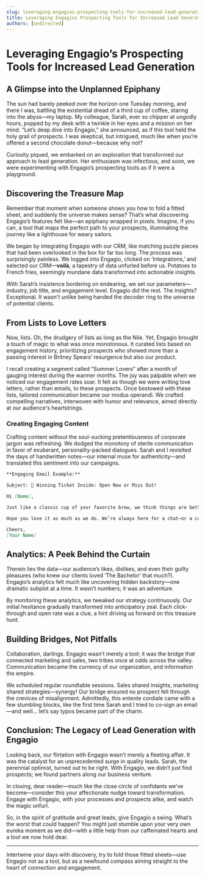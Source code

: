 ```yaml
---
slug: leveraging-engagios-prospecting-tools-for-increased-lead-generation
title: Leveraging Engagios Prospecting Tools for Increased Lead Generation
authors: [undirected]
---
```



# Leveraging Engagio’s Prospecting Tools for Increased Lead Generation

## A Glimpse into the Unplanned Epiphany

The sun had barely peeked over the horizon one Tuesday morning, and there I was, battling the existential dread of a third cup of coffee, staring into the abyss—my laptop. My colleague, Sarah, ever so chipper at ungodly hours, popped by my desk with a twinkle in her eyes and a mission on her mind. “Let’s deep dive into Engagio,” she announced, as if this tool held the holy grail of prospects. I was skeptical, but intrigued, much like when you’re offered a second chocolate donut—because why not?

Curiosity piqued, we embarked on an exploration that transformed our approach to lead generation. Her enthusiasm was infectious, and soon, we were experimenting with Engagio’s prospecting tools as if it were a playground.

## Discovering the Treasure Map

Remember that moment when someone shows you how to fold a fitted sheet, and suddenly the universe makes sense? That’s what discovering Engagio’s features felt like—an epiphany wrapped in pixels. Imagine, if you can, a tool that maps the perfect path to your prospects, illuminating the journey like a lighthouse for weary sailors.

We began by integrating Engagio with our CRM, like matching puzzle pieces that had been overlooked in the box for far too long. The process was surprisingly painless. We logged into Engagio, clicked on ‘Integrations,’ and selected our CRM—**voilà**, a tapestry of data unfurled before us. Potatoes to French fries, seemingly mundane data transformed into actionable insights.

With Sarah’s insistence bordering on endearing, we set our parameters—industry, job title, and engagement level. Engagio did the rest. The insights? Exceptional. It wasn't unlike being handed the decoder ring to the universe of potential clients.

## From Lists to Love Letters

Now, lists. Oh, the drudgery of lists as long as the Nile. Yet, Engagio brought a touch of magic to what was once monotonous. It curated lists based on engagement history, prioritizing prospects who showed more than a passing interest in Britney Spears’ resurgence but also our product.

I recall creating a segment called “Summer Lovers” after a month of gauging interest during the warmer months. The joy was palpable when we noticed our engagement rates soar. It felt as though we were writing love letters, rather than emails, to these prospects. Once bestowed with these lists, tailored communication became our modus operandi. We crafted compelling narratives, interwoven with humor and relevance, aimed directly at our audience's heartstrings.

### Creating Engaging Content

Crafting content without the soul-sucking pretentiousness of corporate jargon was refreshing. We dodged the monotony of sterile communication in favor of exuberant, personality-packed dialogues. Sarah and I revisited the days of handwritten notes—our internal muse for authenticity—and translated this sentiment into our campaigns.

```markdown
**Engaging Email Example:**

Subject: 🌟 Winning Ticket Inside: Open Now or Miss Out!

Hi [Name],

Just like a classic cup of your favorite brew, we think things are better when they’re personal. Here’s the lowdown: Our latest feature is taking the industry by storm, and as one of our top-tier prospects, we wanted you to be the first to hear!

Hope you love it as much as we do. We’re always here for a chat—or a coffee!

Cheers,
[Your Name]
```

## Analytics: A Peek Behind the Curtain

Therein lies the data—our audience’s likes, dislikes, and even their guilty pleasures (who knew our clients loved ‘The Bachelor’ that much?). Engagio’s analytics felt much like uncovering hidden backstory—one dramatic subplot at a time. It wasn’t numbers; it was an adventure.

By monitoring these analytics, we tweaked our strategy continuously. Our initial hesitance gradually transformed into anticipatory zeal. Each click-through and open rate was a clue, a hint driving us forward on this treasure hunt.

## Building Bridges, Not Pitfalls

Collaboration, darlings. Engagio wasn’t merely a tool; it was the bridge that connected marketing and sales, two tribes once at odds across the valley. Communication became the currency of our organization, and information the empire.

We scheduled regular roundtable sessions. Sales shared insights, marketing shared strategies—synergy! Our bridge ensured no prospect fell through the crevices of misalignment. Admittedly, this entente cordiale came with a few stumbling blocks, like the first time Sarah and I tried to co-sign an email—and well… let’s say typos became part of the charm.

## Conclusion: The Legacy of Lead Generation with Engagio

Looking back, our flirtation with Engagio wasn’t merely a fleeting affair. It was the catalyst for an unprecedented surge in quality leads. Sarah, the perennial optimist, turned out to be right. With Engagio, we didn’t just find prospects; we found partners along our business venture.

In closing, dear reader—much like the close circle of confidants we’ve become—consider this your affectionate nudge toward transformation. Engage with Engagio, with your processes and prospects alike, and watch the magic unfurl.

So, in the spirit of gratitude and great leads, give Engagio a swing. What’s the worst that could happen? You might just stumble upon your very own eureka moment as we did—with a little help from our caffeinated hearts and a tool we now hold dear.

---

Intertwine your days with discovery, try to fold those fitted sheets—use Engagio not as a tool, but as a newfound compass aiming straight to the heart of connection and engagement.